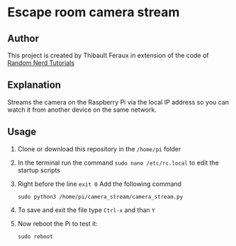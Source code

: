 # Escape room camera stream

## Author

This project is created by Thibault Feraux in extension of the code of [Random Nerd Tutorials](https://randomnerdtutorials.com/video-streaming-with-raspberry-pi-camera)

## Explanation

Streams the camera on the Raspberry Pi via the local IP address so you can watch it from another device on the same network.

## Usage

1. Clone or download this repository in the `/home/pi` folder

2. In the terminal run the command `sudo nano /etc/rc.local` to edit the startup scripts

3. Right before the line `exit 0` Add the following command
    ```
    sudo python3 /home/pi/camera_stream/camera_stream.py
    ```

4. To save and exit the file type `Ctrl-x` and than `Y`

5. Now reboot the Pi to test it:
    ```
    sudo reboot
    ```
